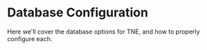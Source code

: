 Database Configuration
=========================
Here we'll cover the database options for TNE, and how to properly configure each.
